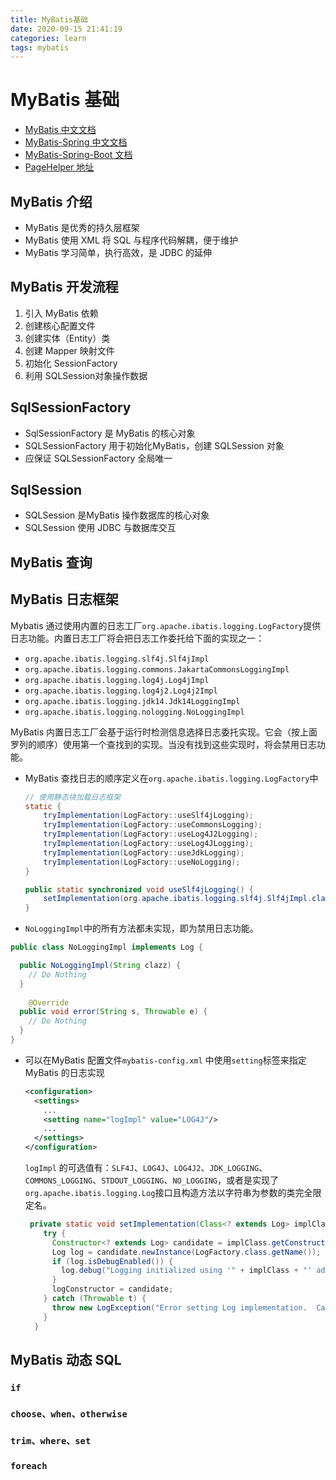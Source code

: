 ```yaml
---
title: MyBatis基础
date: 2020-09-15 21:41:19
categories: learn
tags: mybatis
---
```


# MyBatis 基础

* [MyBatis 中文文档](https://mybatis.org/mybatis-3/zh/index.html)
* [MyBatis-Spring 中文文档](http://mybatis.org/spring/zh/)
* [MyBatis-Spring-Boot 文档](http://mybatis.org/spring-boot-starter/mybatis-spring-boot-autoconfigure/)
* [PageHelper 地址](https://github.com/pagehelper/Mybatis-PageHelper)

## MyBatis 介绍

* MyBatis 是优秀的持久层框架
* MyBatis 使用 XML 将 SQL 与程序代码解耦，便于维护
* MyBatis 学习简单，执行高效，是 JDBC 的延伸

## MyBatis 开发流程

1. 引入 MyBatis 依赖
2. 创建核心配置文件
3. 创建实体（Entity）类
4. 创建 Mapper 映射文件
5. 初始化 SessionFactory
6. 利用 SQLSession对象操作数据

## SqlSessionFactory

* SqlSessionFactory 是 MyBatis 的核心对象
* SQLSessionFactory 用于初始化MyBatis，创建 SQLSession 对象
* 应保证 SQLSessionFactory 全局唯一

## SqlSession

* SQLSession 是MyBatis 操作数据库的核心对象
* SQLSession 使用 JDBC 与数据库交互

## MyBatis 查询

## MyBatis 日志框架

Mybatis 通过使用内置的日志工厂`org.apache.ibatis.logging.LogFactory`提供日志功能。内置日志工厂将会把日志工作委托给下面的实现之一：

* `org.apache.ibatis.logging.slf4j.Slf4jImpl`
* `org.apache.ibatis.logging.commons.JakartaCommonsLoggingImpl`
* `org.apache.ibatis.logging.log4j.Log4jImpl`
* `org.apache.ibatis.logging.log4j2.Log4j2Impl`
* `org.apache.ibatis.logging.jdk14.Jdk14LoggingImpl`
* `org.apache.ibatis.logging.nologging.NoLoggingImpl`

MyBatis 内置日志工厂会基于运行时检测信息选择日志委托实现。它会（按上面罗列的顺序）使用第一个查找到的实现。当没有找到这些实现时，将会禁用日志功能。

* MyBatis 查找日志的顺序定义在`org.apache.ibatis.logging.LogFactory`中

  ```java
  // 使用静态块加载日志框架
  static {
      tryImplementation(LogFactory::useSlf4jLogging);
      tryImplementation(LogFactory::useCommonsLogging);
      tryImplementation(LogFactory::useLog4J2Logging);
      tryImplementation(LogFactory::useLog4JLogging);
      tryImplementation(LogFactory::useJdkLogging);
      tryImplementation(LogFactory::useNoLogging);
  }
  
  public static synchronized void useSlf4jLogging() {
      setImplementation(org.apache.ibatis.logging.slf4j.Slf4jImpl.class);
  }
  ```

  

*  `NoLoggingImpl`中的所有方法都未实现，即为禁用日志功能。

```java
public class NoLoggingImpl implements Log {

  public NoLoggingImpl(String clazz) {
    // Do Nothing
  }
  
    @Override
  public void error(String s, Throwable e) {
    // Do Nothing
  }
}
```

* 可以在MyBatis 配置文件`mybatis-config.xml` 中使用`setting`标签来指定 MyBatis 的日志实现

  ```xml
  <configuration>
    <settings>
      ...
      <setting name="logImpl" value="LOG4J"/>
      ...
    </settings>
  </configuration>
  ```

  `logImpl` 的可选值有：`SLF4J`、`LOG4J`、`LOG4J2`、`JDK_LOGGING`、`COMMONS_LOGGING`、`STDOUT_LOGGING`、`NO_LOGGING`，或者是实现了`org.apache.ibatis.logging.Log`接口且构造方法以字符串为参数的类完全限定名。

  ```java
   private static void setImplementation(Class<? extends Log> implClass) {
      try {
        Constructor<? extends Log> candidate = implClass.getConstructor(String.class);
        Log log = candidate.newInstance(LogFactory.class.getName());
        if (log.isDebugEnabled()) {
          log.debug("Logging initialized using '" + implClass + "' adapter.");
        }
        logConstructor = candidate;
      } catch (Throwable t) {
        throw new LogException("Error setting Log implementation.  Cause: " + t, t);
      }
    }
  ```

## MyBatis 动态 SQL

### `if`



### `choose、when、otherwise`

### `trim、where、set`

### `foreach`




